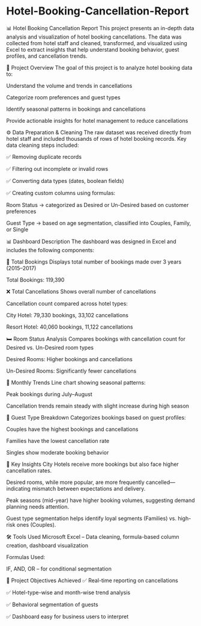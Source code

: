 # Hotel-Booking-Cancellation-Report
📊 Hotel Booking Cancellation Report
This project presents an in-depth data analysis and visualization of hotel booking cancellations. The data was collected from hotel staff and cleaned, transformed, and visualized using Excel to extract insights that help understand booking behavior, guest profiles, and cancellation trends.

📁 Project Overview
The goal of this project is to analyze hotel booking data to:

Understand the volume and trends in cancellations

Categorize room preferences and guest types

Identify seasonal patterns in bookings and cancellations

Provide actionable insights for hotel management to reduce cancellations

⚙️ Data Preparation & Cleaning
The raw dataset was received directly from hotel staff and included thousands of rows of hotel booking records. Key data cleaning steps included:

✅ Removing duplicate records

✅ Filtering out incomplete or invalid rows

✅ Converting data types (dates, boolean fields)

✅ Creating custom columns using formulas:

Room Status → categorized as Desired or Un-Desired based on customer preferences

Guest Type → based on age segmentation, classified into Couples, Family, or Single

📊 Dashboard Description
The dashboard was designed in Excel and includes the following components:

🔢 Total Bookings
Displays total number of bookings made over 3 years (2015–2017)

Total Bookings: 119,390

❌ Total Cancellations
Shows overall number of cancellations

Cancellation count compared across hotel types:

City Hotel: 79,330 bookings, 33,102 cancellations

Resort Hotel: 40,060 bookings, 11,122 cancellations

🛏️ Room Status Analysis
Compares bookings with cancellation count for Desired vs. Un-Desired room types

Desired Rooms: Higher bookings and cancellations

Un-Desired Rooms: Significantly fewer cancellations

📅 Monthly Trends
Line chart showing seasonal patterns:

Peak bookings during July–August

Cancellation trends remain steady with slight increase during high season

👥 Guest Type Breakdown
Categorizes bookings based on guest profiles:

Couples have the highest bookings and cancellations

Families have the lowest cancellation rate

Singles show moderate booking behavior

🧠 Key Insights
City Hotels receive more bookings but also face higher cancellation rates.

Desired rooms, while more popular, are more frequently cancelled—indicating mismatch between expectations and delivery.

Peak seasons (mid-year) have higher booking volumes, suggesting demand planning needs attention.

Guest type segmentation helps identify loyal segments (Families) vs. high-risk ones (Couples).

🛠️ Tools Used
Microsoft Excel – Data cleaning, formula-based column creation, dashboard visualization

Formulas Used:

IF, AND, OR – for conditional segmentation



📌 Project Objectives Achieved
✅ Real-time reporting on cancellations

✅ Hotel-type-wise and month-wise trend analysis

✅ Behavioral segmentation of guests

✅ Dashboard easy for business users to interpret


